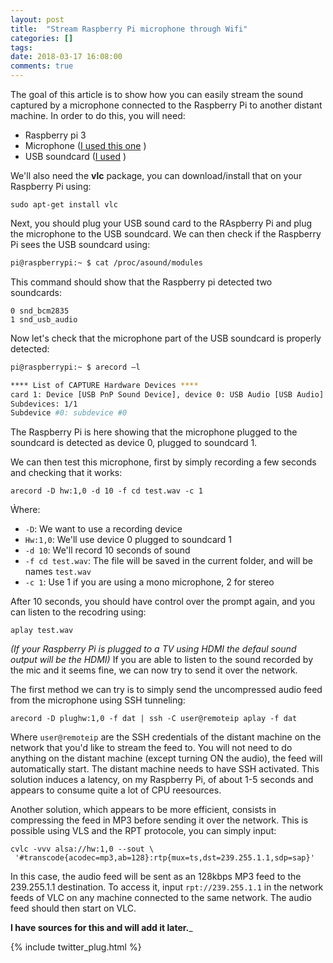 ```yaml
---
layout: post
title:  "Stream Raspberry Pi microphone through Wifi"
categories: []
tags:
date: 2018-03-17 16:08:00
comments: true
---
```


The goal of this article is to show how you can easily stream the sound captured by a microphone connected to the Raspberry Pi to another distant machine. In order to do this, you will need:

* Raspberry pi 3
* Microphone ([I used this one](https://www.amazon.ca/gp/product/B0058MJX4O/ref=oh_aui_detailpage_o03_s00?ie=UTF8&psc=1) )
* USB soundcard ([I used](https://www.amazon.ca/gp/product/B00NMXY2MO/ref=oh_aui_detailpage_o02_s00?ie=UTF8&psc=1) )

We'll also need the **vlc** package, you can download/install that on your Raspberry Pi using:

`sudo apt-get install vlc`

Next, you should plug your USB sound card to the RAspberry Pi and plug the microphone to the USB soundcard.
We can then check if the Raspberry Pi sees the USB soundcard using:

```bash
pi@raspberrypi:~ $ cat /proc/asound/modules
```

This command should show that the Raspberry pi detected two soundcards:

```
0 snd_bcm2835
1 snd_usb_audio
```
Now let's check that the microphone part of the USB soundcard is properly detected:

```bash
pi@raspberrypi:~ $ arecord –l

**** List of CAPTURE Hardware Devices ****
card 1: Device [USB PnP Sound Device], device 0: USB Audio [USB Audio]
Subdevices: 1/1
Subdevice #0: subdevice #0
```
The Raspberry Pi is here showing that the microphone plugged to the soundcard is detected as device 0, plugged to soundcard 1.

We can then test this microphone, first by simply recording a few seconds and checking that it works:
```
arecord -D hw:1,0 -d 10 -f cd test.wav -c 1
```
Ẁhere:

* `-D`: We want to use a recording device
* `Hw:1,0`: We'll use device 0 plugged to soundcard 1
* `-d 10`: We'll record 10 seconds of sound
* `-f cd test.wav`: The file will be saved in the current folder, and will be names `test.wav`
* `-c 1`: Use 1 if you are using a mono microphone, 2 for stereo

After 10 seconds, you should have control over the prompt again, and you can listen to the recodring using:
```
aplay test.wav
```
_(If your Raspberry Pi is plugged to a TV using HDMI the defaul sound output will be the HDMI)_
If you are able to listen to the sound recorded by the mic and it seems fine, we can now try to send it over the network.

The first method we can try is to simply send the uncompressed audio feed from the microphone using SSH tunneling:

```
arecord -D plughw:1,0 -f dat | ssh -C user@remoteip aplay -f dat
```
Where `user@remoteip` are the SSH credentials of the distant machine on the network that you'd like to stream the feed to. You will not need to do anything on the distant machine (except turning ON the audio), the feed will automatically start. The distant machine needs to have SSH activated.
This solution induces a latency, on my Raspberry Pi, of about 1-5 seconds and appears to consume quite a lot of CPU reesources.

Another solution, which appears to be more efficient, consists in compressing the feed in MP3 before sending it over the network. This is possible using VLS and the RPT protocole, you can simply input:
```
cvlc -vvv alsa://hw:1,0 --sout \
 '#transcode{acodec=mp3,ab=128}:rtp{mux=ts,dst=239.255.1.1,sdp=sap}'
 ```

 In this case, the audio feed will be sent as an 128kbps MP3 feed to the 239.255.1.1 destination. To access it, input `rpt://239.255.1.1` in the network feeds of VLC on any machine connected to the same network.
 The audio feed should then start on VLC.

 __I have sources for this and will add it later.___

{% include twitter_plug.html %}